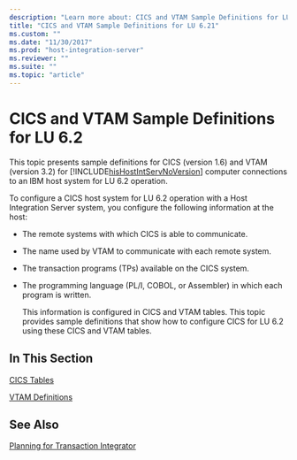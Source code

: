 ```yaml
---
description: "Learn more about: CICS and VTAM Sample Definitions for LU 6.2"
title: "CICS and VTAM Sample Definitions for LU 6.21"
ms.custom: ""
ms.date: "11/30/2017"
ms.prod: "host-integration-server"
ms.reviewer: ""
ms.suite: ""
ms.topic: "article"
---
```

# CICS and VTAM Sample Definitions for LU 6.2
This topic presents sample definitions for CICS (version 1.6) and VTAM (version 3.2) for [!INCLUDE[hisHostIntServNoVersion](../includes/hishostintservnoversion-md.md)] computer connections to an IBM host system for LU 6.2 operation.  
  
 To configure a CICS host system for LU 6.2 operation with a Host Integration Server system, you configure the following information at the host:  
  
- The remote systems with which CICS is able to communicate.  
  
- The name used by VTAM to communicate with each remote system.  
  
- The transaction programs (TPs) available on the CICS system.  
  
- The programming language (PL/I, COBOL, or Assembler) in which each program is written.  
  
  This information is configured in CICS and VTAM tables. This topic provides sample definitions that show how to configure CICS for LU 6.2 using these CICS and VTAM tables.  
  
## In This Section  
 [CICS Tables](../core/cics-tables1.md)  
  
 [VTAM Definitions](../core/vtam-definitions2.md)  
  
## See Also  
 [Planning for Transaction Integrator](../core/planning-for-transaction-integrator2.md)
